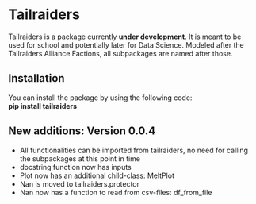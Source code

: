 # Tailraiders
Tailraiders is a package currently **under development**. It is meant to be used for school and potentially later for Data Science. Modeled after the Tailraiders Alliance Factions, all subpackages are named after those.

## Installation
You can install the package by using the following code:<br>
**pip install tailraiders**

## New additions: Version 0.0.4
- All functionalities can be imported from tailraiders, no need for calling the subpackages at this point in time
- docstring function now has inputs
- Plot now has an additional child-class: MeltPlot
- Nan is moved to tailraiders.protector
- Nan now has a function to read from csv-files: df_from_file